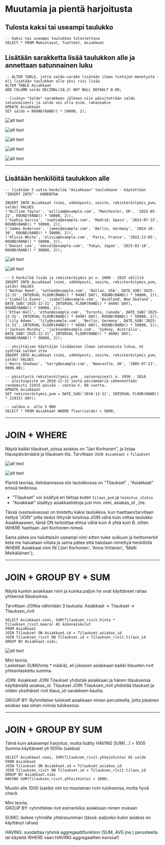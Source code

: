 # Muutamia ja pientä harjoitusta


## Tulosta kaksi tai useampi taulukko
```
-- kaksi tai useampi taulukkoa tulostettuna
SELECT * FROM Maksutavat, Tuotteet, Asiakkaat
```



## Lisätään sarakketta lisää taulukkon alle ja annettaan satunnainen luku
```
-- ALTER TABLE, jotta saldo-sarake lisätään ilman tietojen menetystä - eli lisätään taulukkon alle yksi rivi lisää
ALTER TABLE Asiakkaat
ADD COLUMN saldo DECIMAL(10,2) NOT NULL DEFAULT 0.00;

--lisätyn "Saldo" sarakkeen jälkeen niin päivitettään saldo satunnaisesti ja saldo voi olla esim. rahansakin
UPDATE Asiakkaat
SET saldo = ROUND(RAND() * 50000, 2);
```

![alt text](./Harj1/1.png)

![alt text](./Harj1/2.png)

![alt text](./Harj1/3.png)

![alt text](./Harj1/4.png)

![alt text](./Harj1/5.png)

---

## Lisätään henkilöitä taulukkon alle
```
-- lisätään 5 uutta henkilöä "Asiakkaan" taulukkoon - käytettään "INSERT INTO" - KOMENTOA

INSERT INTO Asiakkaat (nimi, sähköposti, osoite, rekisteröitymis_pvm, saldo) VALUES 
('William Taylor', 'william@example.com', 'Manchester, UK', '2025-05-22', ROUND(RAND() * 50000, 2)),
('Sophia Garcia', 'sophia@example.com', 'Madrid, Spain', '2023-07-15', ROUND(RAND() * 50000, 2)),
('James Anderson', 'james@example.com', 'Berlin, Germany', '2024-10-30', ROUND(RAND() * 50000, 2)),
('Olivia White', 'olivia@example.com', 'Paris, France', '2022-12-05', ROUND(RAND() * 50000, 2)),
('Daniel Lee', 'daniel@example.com', 'Tokyo, Japan', '2023-03-18', ROUND(RAND() * 50000, 2));
```

![alt text](./Harj1/6.png)

![alt text](./Harj1/7.png)

```
-- 5 henkilöä lisää ja rekisteröiymis pv n. 2000 - 2025 väliltä
INSERT INTO Asiakkaat (nimi, sähköposti, osoite, rekisteröitymis_pvm, saldo) VALUES 
('Nathan Reed', 'nathan@example.com', 'Dallas, USA', DATE_SUB('2025-12-31', INTERVAL FLOOR(RAND() * 9490) DAY), ROUND(RAND() * 50000, 2)),
('Isabella Evans', 'isabella@example.com', 'Auckland, New Zealand', DATE_SUB('2025-12-31', INTERVAL FLOOR(RAND() * 9490) DAY), ROUND(RAND() * 50000, 2)),
('Ethan Hall', 'ethan@example.com', 'Toronto, Canada', DATE_SUB('2025-12-31', INTERVAL FLOOR(RAND() * 9490) DAY), ROUND(RAND() * 50000, 2)),
('Lily Adams', 'lily@example.com', 'Berlin, Germany', DATE_SUB('2025-12-31', INTERVAL FLOOR(RAND() * 9490) DAY), ROUND(RAND() * 50000, 2)),
('Jackson Murphy', 'jackson@example.com', 'Sydney, Australia', DATE_SUB('2025-12-31', INTERVAL FLOOR(RAND() * 9490) DAY), ROUND(RAND() * 50000, 2));
```


```
-- yksittäisen käyttäjän lisääminen ilman satunnaista lukua, et syöttää saldon itse
INSERT INTO Asiakkaat (nimi, sähköposti, osoite, rekisteröitymis_pvm, saldo) VALUES 
('Harry Shadows', 'harry@example.com', 'Newcastle, UK', '2005-07-13', 9999.00);
```


```
-- päivitystä rekisteröitymis_pvm _ satunnaisesti n. 1950 - 2010
-- aloituspiste on 2010-12-31 josta päivämääriä vähennettään randomisti 21915 päivää - vastaa n. 60 vuotta.
UPDATE Asiakkaat
SET rekisteröitymis_pvm = DATE_SUB('2010-12-31', INTERVAL FLOOR(RAND() * 21915) DAY);
```

```
-- saldoa n. alle 5 000
SELECT * FROM Asiakkaat WHERE floor(saldo) < 5000; 
```

---

# JOIN + WHERE

Näytä kaikki tilaukset, joissa asiakas on "Jari Korhonen", ja listaa tilauspäivämäärä ja tilauksen tila.
Tarvittaan `JOIN Asiakkaat` + `Tilaukset`

![alt text](./Harj1/8.png)

![alt text](./Harj1/9.png)

Pientä teoriaa, tietokannassa siis taulukkossa on "Tilaukset" , "Asiakkaat" erissä tiedoissa. 
- "Tilaukset" voi sisältyä eri tietoja kuten `tilaus_pvm` ja `toimitus_status`
- "Asiakkaat" sisältyy asiakkastietoja just mm. nimi, asiakas_id , jne.

Tässä (vastauksessa) on toistettu kaksi taulukkoa, kun haettaan/tarvitaan tiettyä "JOIN" jotta tiedot liittyvät toisiinsa
JOIN vähä kuin viittaa taulukko Asiakkaaseen, tämä ON tarkoittaa ehtoa vähä kuin A yhtä kuin B.
sitten WHERE haettaan Jari Korhonen nimeä. 

Sama pätee jos haluttaisiin useampi nimi sitten tulee sulkuun ja heittomerkit ketä me haluataan viitata ja sama pätee että halutaan nimettyä henkilöitä
WHERE Asiakkaat.nimi IN ('Jori Korhonen', 'Anna Virtanen', 'Matti Meikäläinen');


---

# JOIN + GROUP BY + SUM

Näytä kunkin asiakkaan nimi ja kuinka paljon he ovat käyttäneet rahaa yhteensä tilauksiinsa.

Tarvittaan JOINia vähintään 3 taulusta:
Asiakkaat → Tilaukset → Tilauksen_rivit

```
SELECT Asiakkaat.nimi, SUM(Tilauksen_rivit.hinta * Tilauksen_rivit.maara) AS kokonaiskulut
FROM Asiakkaat
JOIN Tilaukset ON Asiakkaat.id = Tilaukset.asiakas_id
JOIN Tilauksen_rivit ON Tilaukset.id = Tilauksen_rivit.tilaus_id
GROUP BY Asiakkaat.nimi;
```

![alt text](./Harj1/10.png)


Mini teoria;<br>
Lasketaan SUM(hinta * määrä), eli jokaisen asiakkaan kaikki tilausten rivit yhteenlaskettu summa.

JOIN:
Asiakkaat JOIN Tilaukset yhdistää asiakkaan ja hänen tilauksensa käyttämällä asiakas_id.
Tilaukset JOIN Tilauksen_rivit yhdistää tilaukset ja niiden yksittäiset rivit tilaus_id-sarakkeen kautta.


GROUP BY:
Ryhmittelee tulokset asiakkaan nimen perusteella, jotta jokainen asiakas saa oman rivinsä tuloksessa.

---

# JOIN + GROUP BY SUM
Tämä kuin aikaisempi harjoitus, mutta lisätty HAVING SUM(...) > 1000
Summa käyttäneet yli 1000e (saldoa)

```
SELECT Asiakkaat.nimi, SUM(Tilauksen_rivit.yhteishinta) AS saldo
FROM Asiakkaat
JOIN Tilaukset ON Asiakkaat.id = Tilaukset.asiakas_id
JOIN Tilauksen_rivit ON Tilaukset.id = Tilauksen_rivit.tilaus_id
GROUP BY Asiakkaat.nimi
HAVING SUM(Tilauksen_rivit.yhteishinta) > 1000;
```

Muutin alle 1000 (saldo) niin toi muutaman rivin tuloksensa, mutta hyvä check


Mini teoria; <br>
GROUP BY: ryhmittelee rivit esimerkiksi asiakkaan nimen mukaan

SUM(): laskee ryhmälle yhteissumman (tässä: paljonko kukin asiakas on käyttänyt rahaa)

HAVING: suodattaa ryhmiä aggregaattifunktion (SUM, AVG jne.) perusteella
(ei käytetä WHERE vaan HAVING aggregaattien kanssa!)






